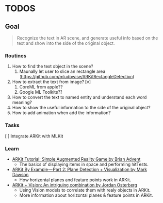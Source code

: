 TODOS
=====

## Goal
> Recognize the text in AR scene, and generate useful info based on the text and show into the side of the original object.


### Routines
1. How to find the text object in the scene?
   1. Maunally let user to slice an rectangle area (https://github.com/mludowise/ARKitRectangleDetection)
2. How to extract the text from image? [v]
   1. CoreML from apple??
   2. Google ML Toolkits??
3. How to convert the text to named entity and understand each word meaning?
4. How to show the useful information to the side of the original object?
5. How to add animation when add the information?

### Tasks
[ ] Integrate ARKit with MLKit
 
### Learn 

* [ARKit Tutorial: Simple Augmented Reality Game by Brian Advent](https://www.youtube.com/watch?v=R8U8rGdMop4)
    * The basics of displaying items in space and performing hitTests.
* [ARKit By Example — Part 2: Plane Detection + Visualization by Mark Dawson](https://blog.markdaws.net/arkit-by-example-part-2-plane-detection-visualization-10f05876d53)
  * How horizontal planes and feature points work in ARKit.
* [ARKit + Vision: An intriguing combination by Jordan Osterberg](https://dev.to/osterbergjordan/arkit--vision-an-intriguing-combination)
    * Using Vision models to correlate them with realy objects in ARKit.
    * More information about horizontal planes & feature points in ARKit.
